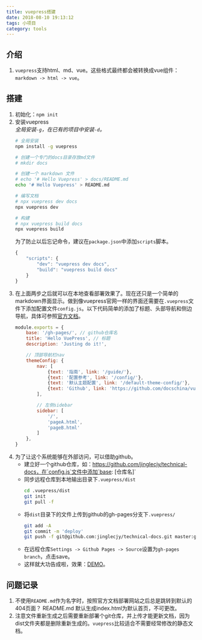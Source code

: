 ```yaml
---
title: vuepress搭建
date: 2018-08-10 19:13:12
tags: 小项目
category: tools
---
```


## 介绍
1. `vuepress`支持html、md、vue。这些格式最终都会被转换成vue组件：`markdown -> html -> vue`。
 
## 搭建
1. 初始化：`npm init`
2. 安装vuepress  
*全局安装`-g`，在已有的项目中安装`-d`。*  
    ```bash
    # 全局安装
    npm install -g vuepress
 
    # 创建一个专门的docs目录存放md文件
    # mkdir docs
 
    # 创建一个 markdown 文件
    # echo '# Hello Vuepress' > docs/README.md
    echo '# Hello Vuepress' > README.md
 
    # 编写文档
    # npx vuepress dev docs
    npx vuepress dev
 
    # 构建
    # npx vuepress build docs
    npx vuepress build
    ```
    为了防止以后忘记命令，建议在`package.json`中添加`scripts`脚本。
    ```JavaScript
    {
        "scripts": {
            "dev": "vuepress dev docs",
            "build": "vuepress build docs"
        }
    }
    ```
3. 在上面两步之后就可以在本地查看部署效果了。现在还只是一个简单的markdown界面显示。做到像vuepress官网一样的界面还需要在`.vuepress`文件下添加配置文件`config.js`。以下代码简单的添加了标题、头部导航和侧边导航，具体可参照[官方文档](https://vuepress.docschina.org/config/)。  
    ```JavaScript
    module.exports = {
        base: '/gh-pages/', // github仓库名
        title: 'Hello VuePress', // 标题
        description: 'Justing do it!',
 
        // 顶部导航栏nav
        themeConfig: {
            nav: [
                {text: '指南', link: '/guide/'},
                {text: '配置参考', link: '/config/'},
                {text: '默认主题配置', link: '/default-theme-config/'},
                {text: 'Github', link: 'https://github.com/docschina/vuepress/'},
            ],
 
            // 左侧sidebar
            sidebar: [
                '/',
                'pageA.html',
                'pageB.html'
            ]
        },
    }
    ```
4. 为了让这个系统能够在外部访问，可以借助github。
    - 建立好一个github仓库，如：https://github.com/jinglecjy/technical-docs，在`config.js`文件中添加`base: [仓库名]`  
    - 同步远程仓库到本地输出目录下`.vuepress/dist`  
        ```bash
        cd .vuepress/dist
        git init
        git pull -f
        ```
    - 将`dist`目录下的文件上传到github的gh-pages分支下`.vuepress/`  
        ```bash
        git add -A
        git commit -m 'deploy'
        git push -f git@github.com:jinglecjy/technical-docs.git master:gh-pages
        ```
    - 在远程仓库`Settings -> Github Pages -> Source`设置为`gh-pages branch`，点击save。
    - 这样就大功告成啦，效果：[DEMO](https://jinglecjy.github.io/technical-docs/)。
## 问题记录
1. 不使用`README.md`作为名字时，按照官方文档部署网站之后总是跳转到默认的404页面？ 
README.md 默认生成index.html为默认首页，不可更改。 
2. 注意文件重新生成之后需要重新部署个git仓库，并上传才能更新文档，因为dist文件夹都是删除重新生成的。`vuepress`比较适合不需要经常修改的静态文档。